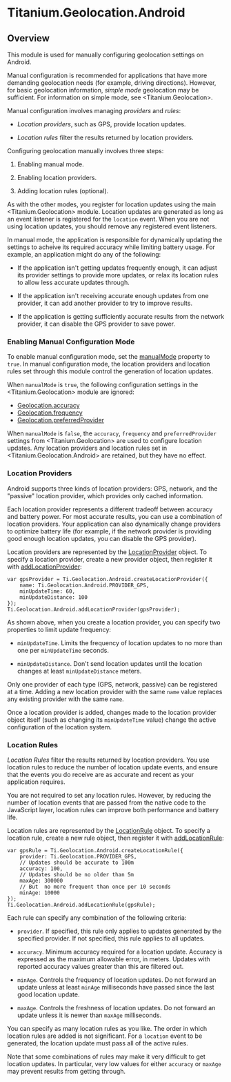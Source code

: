 # Titanium.Geolocation.Android

<ProxySummary/>

## Overview

This module is used for manually configuring geolocation settings on Android. 

Manual configuration is recommended for applications that have more demanding 
geolocation needs (for example, driving directions). However, for basic geolocation
information, *simple mode* geolocation may be sufficient. For information on simple 
mode, see <Titanium.Geolocation>.

Manual configuration involves managing *providers* and *rules*:

*   *Location providers*, such as GPS, provide location updates.

*   *Location rules* filter the results returned by location providers. 

Configuring geolocation manually involves three steps:

1.  Enabling manual mode.

2.  Enabling location providers.

3.  Adding location rules (optional).

As with the other modes, you register for location updates using the main
<Titanium.Geolocation> module. Location updates are generated as long as 
an event listener is registered for the `location` event.  When you are not 
using location updates, you should remove any registered event listeners.

In manual mode, the application is responsible for dynamically updating the settings
to acheive its required accuracy while limiting battery usage. For example, an
application might do any of the following:

*   If the application isn't getting updates frequently enough, it can adjust its
    provider settings to provide more updates, or relax its location rules to allow
    less accurate updates through. 

*   If the application isn't receiving accurate enough updates from one provider, it 
    can add another provider to try to improve results.

*   If the application is getting sufficiently accurate results from the network 
    provider, it can disable the GPS provider to save power.

### Enabling Manual Configuration Mode

To enable manual configuration mode, set the [manualMode](Titanium.Geolocation.Android.manualMode) 
property to `true`. In manual configuration mode, the location providers and location
rules set through this module control the generation of location updates.

When `manualMode` is `true`, the following configuration settings in the
<Titanium.Geolocation> module are ignored:

*   [Geolocation.accuracy](Titanium.Geolocation.accuracy)
*   [Geolocation.frequency](Titanium.Geolocation.frequency)
*   [Geolocation.preferredProvider](Titanium.Geolocation.preferredProvider)

When `manualMode` is `false`, the `accuracy`, `frequency` and `preferredProvider`
settings from <Titanium.Geolocation> are used to configure location updates.
Any location providers and location rules set in <Titanium.Geolocation.Android> 
are retained, but they have no effect.

### Location Providers

Android supports three kinds of location providers: GPS, network, and the 
"passive" location provider, which provides only cached information. 

Each location provider represents a different tradeoff between accuracy and
battery power. For most accurate results, you can use a combination of location
providers. Your application can also dynamically change providers to optimize
battery life (for example, if the network provider is providing good enough
location updates, you can disable the GPS provider).

Location providers are represented by the
[LocationProvider](Titanium.Geolocation.Android.LocationProvider) object. 
To specify a location provider, create a new provider object, then register it
with [addLocationProvider](Titanium.Geolocation.Android.createLocationProvider):

    var gpsProvider = Ti.Geolocation.Android.createLocationProvider({
        name: Ti.Geolocation.Android.PROVIDER_GPS,
        minUpdateTime: 60, 
        minUpdateDistance: 100
    });
    Ti.Geolocation.Android.addLocationProvider(gpsProvider);

As shown above, when you create a location provider, you can specify two
properties to limit update frequency:

*   `minUpdateTime`. Limits the frequency of location updates to no more 
    than one per `minUpdateTime` seconds.

*   `minUpdateDistance`. Don't send location updates until the location changes
    at least `minUpdateDistance` meters.

Only one provider of each type (GPS, network, passive) can be registered at a
time. Adding a new location provider with the same `name` value replaces any
existing provider with the same `name`.

Once a location provider is added, changes made to the location provider object itself
(such as changing its `minUpdateTime` value) change the active configuration of the 
location system.

### Location Rules

*Location Rules* filter the results returned by location providers. You use
location rules to reduce the number of location update events, and ensure that 
the events you do receive are as accurate and recent as your application requires.

You are not required to set any location rules. However, by reducing the number of 
location events that are passed from the native code
to the JavaScript layer, location rules can improve both performance and battery
life.

Location rules are represented by the
[LocationRule](Titanium.Geolocation.Android.LocationProvider) object. To
specify a location rule, create a new rule object, then register it with 
[addLocationRule](Titanium.Geolocation.Android.createLocationProvider):

    var gpsRule = Ti.Geolocation.Android.createLocationRule({
        provider: Ti.Geolocation.PROVIDER_GPS,
        // Updates should be accurate to 100m
        accuracy: 100,
        // Updates should be no older than 5m
        maxAge: 300000
        // But  no more frequent than once per 10 seconds
        minAge: 10000
    });
    Ti.Geolocation.Android.addLocationRule(gpsRule);

Each rule can specify any combination of the following criteria:

*   `provider`. If specified, this rule only applies to updates generated
    by the specified provider. If not specified, this rule applies to all updates.

*   `accuracy`. Minimum accuracy required for a location update. Accuracy is
    expressed as the maximum allowable error, in meters. Updates with reported
    accuracy values greater than this are filtered out. 

*   `minAge`. Controls the frequency of location updates. Do not forward an update unless
     at least `minAge` milliseconds have passed since the last good location
     update.

*   `maxAge`. Controls the freshness of location updates. Do not forward an update
    unless it is newer than `maxAge` milliseconds.

You can specify as many location rules as you like. The order in which location rules
are added is not significant. For a `location` event to be generated, the location
update must pass all of the active rules.

Note that some combinations of rules may make it very difficult to get location
updates. In particular, very low values for either `accuracy` or `maxAge` may prevent 
results from getting through.

<ApiDocs/>
